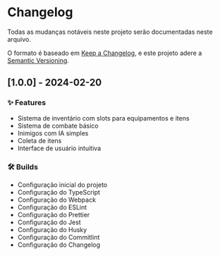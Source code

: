 # Changelog

Todas as mudanças notáveis neste projeto serão documentadas neste arquivo.

O formato é baseado em [Keep a Changelog](https://keepachangelog.com/pt-BR/1.0.0/),
e este projeto adere a [Semantic Versioning](https://semver.org/lang/pt-BR/).

## [1.0.0] - 2024-02-20

### ✨ Features
- Sistema de inventário com slots para equipamentos e itens
- Sistema de combate básico
- Inimigos com IA simples
- Coleta de itens
- Interface de usuário intuitiva

### 🛠 Builds
- Configuração inicial do projeto
- Configuração do TypeScript
- Configuração do Webpack
- Configuração do ESLint
- Configuração do Prettier
- Configuração do Jest
- Configuração do Husky
- Configuração do Commitlint
- Configuração do Changelog
